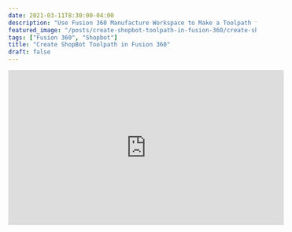 ```yaml
---
date: 2021-03-11T8:30:00-04:00
description: "Use Fusion 360 Manufacture Workspace to Make a Toolpath for ShopBot"
featured_image: "/posts/create-shopbot-toolpath-in-fusion-360/create-shopbot-tool-path-in-fusion-360.jpg"
tags: ["Fusion 360", "Shopbot"]
title: "Create ShopBot Toolpath in Fusion 360"
draft: false
---
```


<div class="iframe-16-9-container">
<iframe class="youTubeIframe" width="560" height="315" src="https://www.youtube.com/embed/_G-0i8BFEFs?rel=0" title="YouTube video player" frameborder="0" allow="accelerometer; autoplay; clipboard-write; encrypted-media; gyroscope; picture-in-picture; web-share" allowfullscreen></iframe>
</div>
